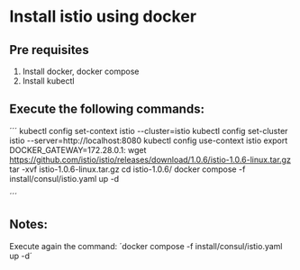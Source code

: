 # Install istio using docker

## Pre requisites
1. Install docker, docker compose
2. Install kubectl

## Execute the following commands:
´´´
kubectl config set-context istio --cluster=istio
kubectl config set-cluster istio --server=http://localhost:8080
kubectl config use-context istio
export DOCKER_GATEWAY=172.28.0.1:
wget  https://github.com/istio/istio/releases/download/1.0.6/istio-1.0.6-linux.tar.gz
tar -xvf istio-1.0.6-linux.tar.gz
cd istio-1.0.6/
docker compose -f install/consul/istio.yaml up -d

´´´
## Notes:
Execute again the command:
´docker compose -f install/consul/istio.yaml up -d´

